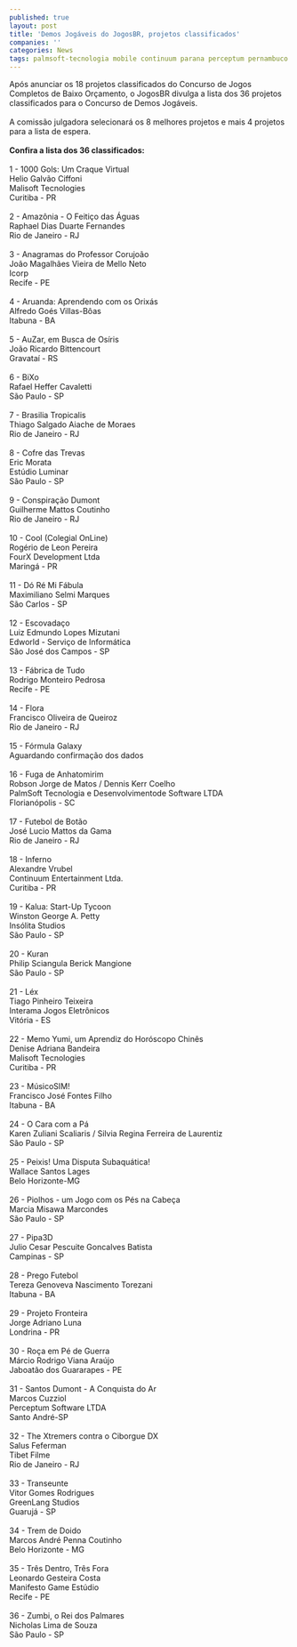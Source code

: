 ```yaml
---
published: true
layout: post
title: 'Demos Jogáveis do JogosBR, projetos classificados'
companies: ''
categories: News
tags: palmsoft-tecnologia mobile continuum parana perceptum pernambuco jogosbr concurso
---
```

Ap&oacute;s anunciar os 18 projetos classificados
 do Concurso de Jogos Completos de Baixo Or&ccedil;amento, o JogosBR divulga a lista dos 36 projetos classificados para o Concurso de Demos Jog&aacute;veis.<br /><br />A comiss&atilde;o julgadora selecionar&aacute; os 8 melhores projetos e mais 4 projetos para a lista de espera.<br /><br /><span style="font-weight: bold;">Confira a lista dos 36 classificados:</span><br /><br />1 - 1000 Gols: Um Craque Virtual<br />Helio Galv&atilde;o Ciffoni<br />Malisoft Tecnologies<br />Curitiba - PR<br /><br />2 - Amaz&ocirc;nia - O Feiti&ccedil;o das &Aacute;guas<br />Raphael Dias Duarte Fernandes<br />Rio de Janeiro - RJ<br /><br />3 - Anagramas do Professor Corujo&atilde;o<br />Jo&atilde;o Magalh&atilde;es Vieira de Mello Neto<br />Icorp<br />Recife - PE<br /><br />4 - Aruanda: Aprendendo com os Orix&aacute;s<br />Alfredo Go&eacute;s Villas-B&ocirc;as<br />Itabuna - BA<br /><br />5 - AuZar, em Busca de Os&iacute;ris<br />Jo&atilde;o Ricardo Bittencourt<br />Gravata&iacute; - RS<br /><br />6 - BiXo<br />Rafael Heffer Cavaletti<br />S&atilde;o Paulo - SP<br /><br />7 - Brasilia Tropicalis<br />Thiago Salgado Aiache de Moraes<br />Rio de Janeiro - RJ<br /><br />8 - Cofre das Trevas<br />Eric Morata<br />Est&uacute;dio Luminar<br />S&atilde;o Paulo - SP<br /><br />9 - Conspira&ccedil;&atilde;o Dumont<br />Guilherme Mattos Coutinho<br />Rio de Janeiro - RJ<br /><br />10 - Cool (Colegial OnLine)<br />Rog&eacute;rio de Leon Pereira<br />FourX Development Ltda<br />Maring&aacute; - PR<br /><br />11 - D&oacute; R&eacute; Mi F&aacute;bula<br />Maximiliano Selmi Marques<br />S&atilde;o Carlos - SP<br /><br />12 - Escovada&ccedil;o<br />Luiz Edmundo Lopes Mizutani<br />Edworld - Servi&ccedil;o de Inform&aacute;tica<br />S&atilde;o Jos&eacute; dos Campos - SP<br /><br />13 - F&aacute;brica de Tudo<br />Rodrigo Monteiro Pedrosa<br />Recife - PE<br /><br />14 - Flora<br />Francisco Oliveira de Queiroz<br />Rio de Janeiro - RJ<br /><br />15 - F&oacute;rmula Galaxy<br />Aguardando confirma&ccedil;&atilde;o dos dados<br /><br />16 - Fuga de Anhatomirim<br />Robson Jorge de Matos / Dennis Kerr Coelho<br />PalmSoft Tecnologia e Desenvolvimentode Software LTDA<br />Florian&oacute;polis - SC<br /><br />17 - Futebol de Bot&atilde;o<br />Jos&eacute; Lucio Mattos da Gama<br />Rio de Janeiro - RJ<br /><br />18 - Inferno<br />Alexandre Vrubel<br />Continuum Entertainment Ltda.<br />Curitiba - PR<br /><br />19 - Kalua: Start-Up Tycoon<br />Winston George A. Petty<br />Ins&oacute;lita Studios<br />S&atilde;o Paulo - SP<br /><br />20 - Kuran<br />Philip Sciangula Berick Mangione<br />S&atilde;o Paulo - SP<br /><br />21 - L&eacute;x<br />Tiago Pinheiro Teixeira<br />Interama Jogos Eletr&ocirc;nicos<br />Vit&oacute;ria - ES<br /><br />22 - Memo Yumi, um Aprendiz do Hor&oacute;scopo Chin&ecirc;s<br />Denise Adriana Bandeira<br />Malisoft Tecnologies<br />Curitiba - PR<br /><br />23 - M&uacute;sicoSIM!<br />Francisco Jos&eacute; Fontes Filho<br />Itabuna - BA<br /><br />24 - O Cara com a P&aacute;<br />Karen Zuliani Scaliaris / Silvia Regina Ferreira de Laurentiz<br />S&atilde;o Paulo - SP<br /><br />25 - Peixis! Uma Disputa Subaqu&aacute;tica!<br />Wallace Santos Lages<br />Belo Horizonte-MG<br /><br />26 - Piolhos - um Jogo com os P&eacute;s na Cabe&ccedil;a<br />Marcia Misawa Marcondes<br />S&atilde;o Paulo - SP<br /><br />27 - Pipa3D<br />Julio Cesar Pescuite Goncalves Batista<br />Campinas - SP<br /><br />28 - Prego Futebol<br />Tereza Genoveva Nascimento Torezani<br />Itabuna - BA<br /><br />29 - Projeto Fronteira<br />Jorge Adriano Luna<br />Londrina - PR<br /><br />30 - Ro&ccedil;a em P&eacute; de Guerra<br />M&aacute;rcio Rodrigo Viana Ara&uacute;jo<br />Jaboat&atilde;o dos Guararapes - PE<br /><br />31 - Santos Dumont - A Conquista do Ar<br />Marcos Cuzziol<br />Perceptum Software LTDA<br />Santo Andr&eacute;-SP<br /><br />32 - The Xtremers contra o Ciborgue DX<br />Salus Feferman<br />Tibet Filme<br />Rio de Janeiro - RJ<br /><br />33 - Transeunte<br />Vitor Gomes Rodrigues<br />GreenLang Studios<br />Guaruj&aacute; - SP<br /><br />34 - Trem de Doido<br />Marcos Andr&eacute; Penna Coutinho<br />Belo Horizonte - MG<br /><br />35 - Tr&ecirc;s Dentro, Tr&ecirc;s Fora<br />Leonardo Gesteira Costa<br />Manifesto Game Est&uacute;dio<br />Recife - PE<br /><br />36 - Zumbi, o Rei dos Palmares<br />Nicholas Lima de Souza<br />S&atilde;o Paulo - SP